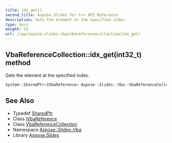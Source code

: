 ```yaml
---
title: idx_get()
second_title: Aspose.Slides for C++ API Reference
description: Gets the element at the specified index.
type: docs
weight: 53
url: /cpp/aspose.slides.vba/vbareferencecollection/idx_get/
---
```

## VbaReferenceCollection::idx_get(int32_t) method


Gets the element at the specified index.

```cpp
System::SharedPtr<IVbaReference> Aspose::Slides::Vba::VbaReferenceCollection::idx_get(int32_t index) override
```

## See Also

* Typedef [SharedPtr](../../system/sharedptr/)
* Class [IVbaReference](../ivbareference/)
* Class [VbaReferenceCollection](./)
* Namespace [Aspose::Slides::Vba](../)
* Library [Aspose.Slides](../../)